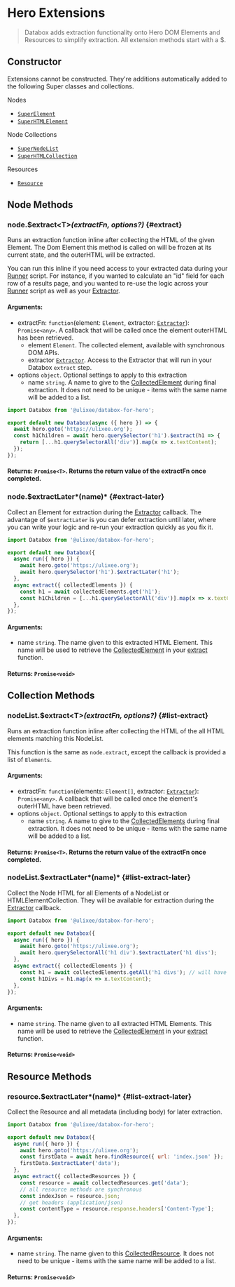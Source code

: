 # Hero Extensions

> Databox adds extraction functionality onto Hero DOM Elements and Resources to simplify extraction. All extension methods start with a $.

## Constructor

Extensions cannot be constructed. They're additions automatically added to the following Super classes and collections.

Nodes

- [`SuperElement`](/docs/awaited-dom/super-element)
- [`SuperHTMLElement`](/docs/awaited-dom/super-html-element)

Node Collections

- [`SuperNodeList`](/docs/awaited-dom/super-node-list)
- [`SuperHTMLCollection`](/docs/awaited-dom/super-html-collection)

Resources

- [`Resource`](/docs/hero/advanced/resource)

## Node Methods

### node.$extract<T\>_(extractFn, options?)_ {#extract}

Runs an extraction function inline after collecting the HTML of the given Element. The Dom Element this method is called on will be frozen at its current state, and the outerHTML will be extracted.

You can run this inline if you need access to your extracted data during your [Runner](/docs/databox/basic-interfaces/runner) script. For instance, if you wanted to calculate an "id" field for each row of a results page, and you wanted to re-use the logic across your [Runner](/docs/databox/basic-interfaces/runner) script as well as your [Extractor](/docs/databox/basic-interfaces/extractor).

#### **Arguments**:

- extractFn: `function`(element: `Element`, extractor: [`Extractor`](/docs/databox/basic-interfaces/extractor)): `Promise<any>`. A callback that will be called once the element outerHTML has been retrieved.
  - element `Element`. The collected element, available with synchronous DOM APIs.
  - extractor [`Extractor`](/docs/databox/basic-interfaces/extractor). Access to the Extractor that will run in your Databox `extract` step.
- options `object`. Optional settings to apply to this extraction
  - name `string`. A name to give to the [CollectedElement](/docs/databox/advanced/collected-elements) during final extraction. It does not need to be unique - items with the same name will be added to a list.

```js
import Databox from '@ulixee/databox-for-hero';

export default new Databox(async ({ hero }) => {
  await hero.goto('https://ulixee.org');
  const h1Children = await hero.querySelector('h1').$extract(h1 => {
    return [...h1.querySelectorAll('div')].map(x => x.textContent);
  });
});
```

#### **Returns**: `Promise<T>`. Returns the return value of the extractFn once completed.

### node.$extractLater*(name)* {#extract-later}

Collect an Element for extraction during the [Extractor](/docs/databox/basic-interfaces/extractor) callback. The advantage of `$extractLater` is you can defer extraction until later, where you can write your logic and re-run your extraction quickly as you fix it.

```js
import Databox from '@ulixee/databox-for-hero';

export default new Databox({
  async run({ hero }) {
    await hero.goto('https://ulixee.org');
    await hero.querySelector('h1').$extractLater('h1');
  },
  async extract({ collectedElements }) {
    const h1 = await collectedElements.get('h1');
    const h1Children = [...h1.querySelectorAll('div')].map(x => x.textContent);
  },
});
```

#### **Arguments**:

- name `string`. The name given to this extracted HTML Element. This name will be used to retrieve the [CollectedElement](/docs/databox/advanced/collected-element) in your [extract](/docs/databox/basic-interfaces/databox#constructor) function.

#### **Returns**: `Promise<void>`

## Collection Methods

### nodeList.$extract<T\>_(extractFn, options?)_ {#list-extract}

Runs an extraction function inline after collecting the HTML of the all HTML elements matching this NodeList.

This function is the same as `node.extract`, except the callback is provided a list of `Elements`.

#### **Arguments**:

- extractFn: `function`(elements: `Element[]`, extractor: [`Extractor`](/docs/databox/basic-interfaces/extractor)): `Promise<any>`. A callback that will be called once the element's outerHTML have been retrieved.
- options `object`. Optional settings to apply to this extraction
  - name `string`. A name to give to the [CollectedElements](/docs/databox/advanced/collected-elements) during final extraction. It does not need to be unique - items with the same name will be added to a list.

#### **Returns**: `Promise<T>`. Returns the return value of the extractFn once completed.

### nodeList.$extractLater*(name)* {#list-extract-later}

Collect the Node HTML for all Elements of a NodeList or HTMLElementCollection. They will be available for extraction during the [Extractor](/docs/databox/basic-interfaces/extractor) callback.

```js
import Databox from '@ulixee/databox-for-hero';

export default new Databox({
  async run({ hero }) {
    await hero.goto('https://ulixee.org');
    await hero.querySelectorAll('h1 div').$extractLater('h1 divs');
  },
  async extract({ collectedElements }) {
    const h1 = await collectedElements.getAll('h1 divs'); // will have 2 entries
    const h1Divs = h1.map(x => x.textContent);
  },
});
```

#### **Arguments**:

- name `string`. The name given to all extracted HTML Elements. This name will be used to retrieve the [CollectedElement](/docs/databox/advanced/collected-element) in your [extract](/docs/databox/basic-interfaces/databox#constructor) function.

#### **Returns**: `Promise<void>`

## Resource Methods

### resource.$extractLater*(name)* {#list-extract-later}

Collect the Resource and all metadata (including body) for later extraction.

```js
import Databox from '@ulixee/databox-for-hero';

export default new Databox({
  async run({ hero }) {
    await hero.goto('https://ulixee.org');
    const firstData = await hero.findResource({ url: 'index.json' });
    firstData.$extractLater('data');
  },
  async extract({ collectedResources }) {
    const resource = await collectedResources.get('data'); 
    // all resource methods are synchronous
    const indexJson = resource.json;
    // get headers (application/json)
    const contentType = resource.response.headers['Content-Type'];
  },
});
```

#### **Arguments**:

- name `string`. The name given to this [CollectedResource](/docs/databox/advanced/CollectedResources). It does not need to be unique - items with the same name will be added to a list.

#### **Returns**: `Promise<void>`
